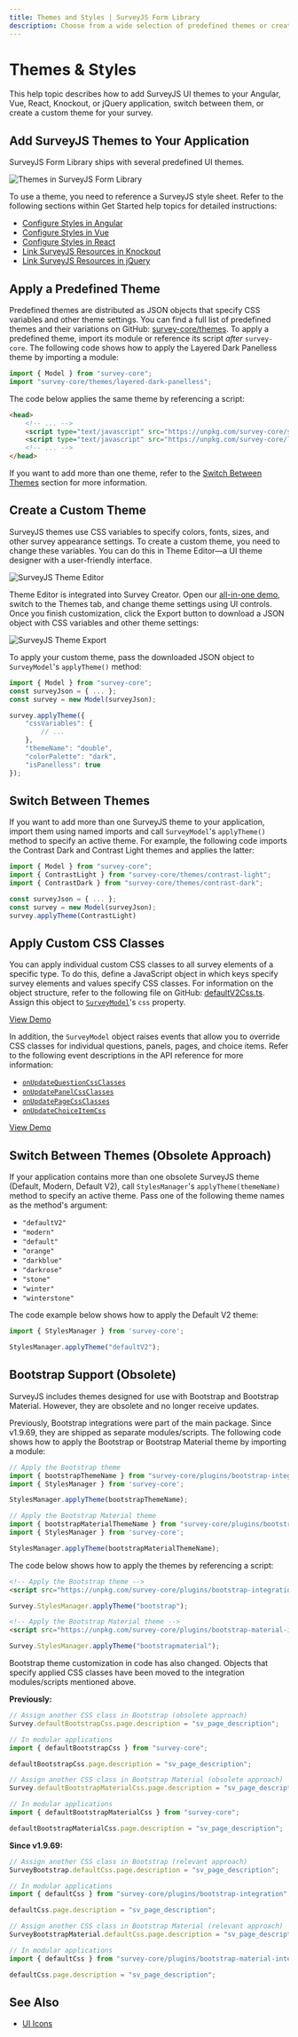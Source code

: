 ```yaml
---
title: Themes and Styles | SurveyJS Form Library
description: Choose from a wide selection of predefined themes or create a custom theme to give your survey a branded look.
---
```

# Themes & Styles

This help topic describes how to add SurveyJS UI themes to your Angular, Vue, React, Knockout, or jQuery application, switch between them, or create a custom theme for your survey.

## Add SurveyJS Themes to Your Application

SurveyJS Form Library ships with several predefined UI themes.

![Themes in SurveyJS Form Library](images/survey-library-themes.png)

To use a theme, you need to reference a SurveyJS style sheet. Refer to the following sections within Get Started help topics for detailed instructions: 

- [Configure Styles in Angular](https://surveyjs.io/form-library/documentation/get-started-angular#configure-styles)
- [Configure Styles in Vue](https://surveyjs.io/form-library/documentation/get-started-vue#configure-styles)
- [Configure Styles in React](https://surveyjs.io/form-library/documentation/get-started-react#configure-styles)
- [Link SurveyJS Resources in Knockout](https://surveyjs.io/form-library/documentation/get-started-knockout#link-surveyjs-resources)
- [Link SurveyJS Resources in jQuery](https://surveyjs.io/form-library/documentation/get-started-jquery#link-surveyjs-resources)

## Apply a Predefined Theme

Predefined themes are distributed as JSON objects that specify CSS variables and other theme settings. You can find a full list of predefined themes and their variations on GitHub: [survey-core/themes](https://github.com/surveyjs/survey-library/tree/master/src/themes). To apply a predefined theme, import its module or reference its script _after_ `survey-core`. The following code shows how to apply the Layered Dark Panelless theme by importing a module:

```js
import { Model } from "survey-core";
import "survey-core/themes/layered-dark-panelless";
```

The code below applies the same theme by referencing a script:

```html
<head>
    <!-- ... -->
    <script type="text/javascript" src="https://unpkg.com/survey-core/survey.core.min.js"></script>
    <script type="text/javascript" src="https://unpkg.com/survey-core/layered-dark-panelless.min.js"></script>
    <!-- ... -->
</head>
```

If you want to add more than one theme, refer to the [Switch Between Themes](#switch-between-themes) section for more information.

## Create a Custom Theme

SurveyJS themes use CSS variables to specify colors, fonts, sizes, and other survey appearance settings. To create a custom theme, you need to change these variables. You can do this in Theme Editor&mdash;a UI theme designer with a user-friendly interface.

<img src="images/theme-editor.png" alt="SurveyJS Theme Editor">

Theme Editor is integrated into Survey Creator. Open our [all-in-one demo](/create-free-survey), switch to the Themes tab, and change theme settings using UI controls. Once you finish customization, click the Export button to download a JSON object with CSS variables and other theme settings:

<img src="images/theme-export.png" alt="SurveyJS Theme Export">

To apply your custom theme, pass the downloaded JSON object to `SurveyModel`'s `applyTheme()` method:

```js
import { Model } from "survey-core";
const surveyJson = { ... };
const survey = new Model(surveyJson);

survey.applyTheme({
    "cssVariables": {
        // ...
    },
    "themeName": "double",
    "colorPalette": "dark",
    "isPanelless": true
});
```

## Switch Between Themes

If you want to add more than one SurveyJS theme to your application, import them using named imports and call `SurveyModel`'s `applyTheme()` method to specify an active theme. For example, the following code imports the Contrast Dark and Contrast Light themes and applies the latter:

```js
import { Model } from "survey-core";
import { ContrastLight } from "survey-core/themes/contrast-light";
import { ContrastDark } from "survey-core/themes/contrast-dark";

const surveyJson = { ... };
const survey = new Model(surveyJson);
survey.applyTheme(ContrastLight)
```

## Apply Custom CSS Classes

You can apply individual custom CSS classes to all survey elements of a specific type. To do this, define a JavaScript object in which keys specify survey elements and values specify CSS classes. For information on the object structure, refer to the following file on GitHub: [defaultV2Css.ts](https://github.com/surveyjs/survey-library/blob/master/src/defaultCss/defaultV2Css.ts#L13). Assign this object to [`SurveyModel`](https://surveyjs.io/form-library/documentation/api-reference/survey-data-model)'s `css` property.

[View Demo](https://surveyjs.io/form-library/examples/survey-customcss/ (linkStyle))

In addition, the `SurveyModel` object raises events that allow you to override CSS classes for individual questions, panels, pages, and choice items. Refer to the following event descriptions in the API reference for more information:

- [`onUpdateQuestionCssClasses`](https://surveyjs.io/form-library/documentation/api-reference/survey-data-model#onUpdateQuestionCssClasses)
- [`onUpdatePanelCssClasses`](https://surveyjs.io/form-library/documentation/api-reference/survey-data-model#onUpdatePanelCssClasses)
- [`onUpdatePageCssClasses`](https://surveyjs.io/form-library/documentation/api-reference/survey-data-model#onUpdatePageCssClasses)
- [`onUpdateChoiceItemCss`](https://surveyjs.io/form-library/documentation/api-reference/survey-data-model#onUpdateChoiceItemCss)

[View Demo](https://surveyjs.io/form-library/examples/survey-cssclasses/ (linkStyle))

## Switch Between Themes (Obsolete Approach)

If your application contains more than one obsolete SurveyJS theme (Default, Modern, Default V2), call `StylesManager`'s `applyTheme(themeName)` method to specify an active theme. Pass one of the following theme names as the method's argument:

- `"defaultV2"`
- `"modern"`
- `"default"`
- `"orange"`
- `"darkblue"`
- `"darkrose"`
- `"stone"`
- `"winter"`
- `"winterstone"`

The code example below shows how to apply the Default V2 theme:

```js
import { StylesManager } from 'survey-core';

StylesManager.applyTheme("defaultV2");
```

## Bootstrap Support (Obsolete)

SurveyJS includes themes designed for use with Bootstrap and Bootstrap Material. However, they are obsolete and no longer receive updates.

Previously, Bootstrap integrations were part of the main package. Since v1.9.69, they are shipped as separate modules/scripts. The following code shows how to apply the Bootstrap or Bootstrap Material theme by importing a module:

```js
// Apply the Bootstrap theme
import { bootstrapThemeName } from "survey-core/plugins/bootstrap-integration";
import { StylesManager } from 'survey-core';

StylesManager.applyTheme(bootstrapThemeName);
```

```js
// Apply the Bootstrap Material theme
import { bootstrapMaterialThemeName } from "survey-core/plugins/bootstrap-material-integration";
import { StylesManager } from 'survey-core';

StylesManager.applyTheme(bootstrapMaterialThemeName);
```

The code below shows how to apply the themes by referencing a script:

```html
<!-- Apply the Bootstrap theme -->
<script src="https://unpkg.com/survey-core/plugins/bootstrap-integration.min.js"></script>
```
```js
Survey.StylesManager.applyTheme("bootstrap");
```

```html
<!-- Apply the Bootstrap Material theme -->
<script src="https://unpkg.com/survey-core/plugins/bootstrap-material-integration.min.js"></script>
```
```js
Survey.StylesManager.applyTheme("bootstrapmaterial");
```

Bootstrap theme customization in code has also changed. Objects that specify applied CSS classes have been moved to the integration modules/scripts mentioned above.

**Previously:**

```js
// Assign another CSS class in Bootstrap (obsolete approach)
Survey.defaultBootstrapCss.page.description = "sv_page_description";

// In modular applications
import { defaultBootstrapCss } from "survey-core";

defaultBootstrapCss.page.description = "sv_page_description";
```

```js
// Assign another CSS class in Bootstrap Material (obsolete approach)
Survey.defaultBootstrapMaterialCss.page.description = "sv_page_description";

// In modular applications
import { defaultBootstrapMaterialCss } from "survey-core";

defaultBootstrapMaterialCss.page.description = "sv_page_description";
```

**Since v1.9.69:**

```js
// Assign another CSS class in Bootstrap (relevant approach)
SurveyBootstrap.defaultCss.page.description = "sv_page_description";

// In modular applications
import { defaultCss } from "survey-core/plugins/bootstrap-integration";

defaultCss.page.description = "sv_page_description";
```

```js
// Assign another CSS class in Bootstrap Material (relevant approach)
SurveyBootstrapMaterial.defaultCss.page.description = "sv_page_description";

// In modular applications
import { defaultCss } from "survey-core/plugins/bootstrap-material-integration";

defaultCss.page.description = "sv_page_description";
```

## See Also

- [UI Icons](https://surveyjs.io/form-library/documentation/icons)
